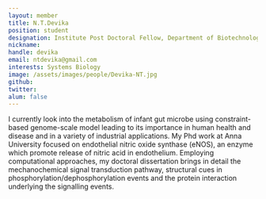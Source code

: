 ```yaml
---
layout: member
title: N.T.Devika
position: student
designation: Institute Post Doctoral Fellow, Department of Biotechnology, Bhupat & Jyoti Mehta School of Biosciences
nickname: 
handle: devika
email: ntdevika@gmail.com
interests: Systems Biology
image: /assets/images/people/Devika-NT.jpg
github: 
twitter: 
alum: false
---
```


I currently look into the metabolism of infant gut microbe using constraint-based genome-scale model leading to its importance in human health and disease and in a variety of industrial applications.
My Phd work at Anna University focused on endothelial nitric oxide synthase (eNOS), an enzyme which promote release of nitric acid in endothelium. Employing computational approaches, my doctoral dissertation brings in detail the mechanochemical signal transduction pathway, structural cues in phosphorylation/dephosphorylation events and the protein interaction underlying the signalling events. 
